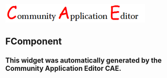 ![CAE](https://github.com/TestSomeOrg/frontendComponent-FComponent/blob/gh-pages/img/logo.png)  

FComponent
===================


This widget was automatically generated by the Community Application Editor CAE.  
---------------
